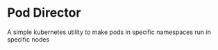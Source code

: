 # Pod Director
A simple kubernetes utility to make pods in specific namespaces run in specific nodes
